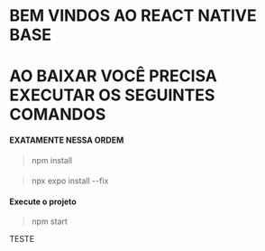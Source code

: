 # BEM VINDOS AO REACT NATIVE BASE

# AO BAIXAR VOCÊ PRECISA EXECUTAR OS SEGUINTES COMANDOS
#### EXATAMENTE NESSA ORDEM

> npm install
####
> npx expo install --fix

#### Execute o projeto
> npm start

TESTE
